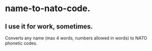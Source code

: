 # name-to-nato-code.
## I use it for work, sometimes.
Converts any name (max 4 words, numbers allowed in words) to NATO phonetic codes.
